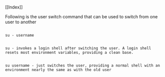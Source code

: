 [[Index]] 

Following is the user switch command that can be used to switch from one user to another

  

~~~~

su - username

~~~~

  

~~~~

su - invokes a login shell after switching the user. A login shell resets most environment variables, providing a clean base.

~~~~

  

~~~~

su username - just switches the user, providing a normal shell with an environment nearly the same as with the old user

~~~~